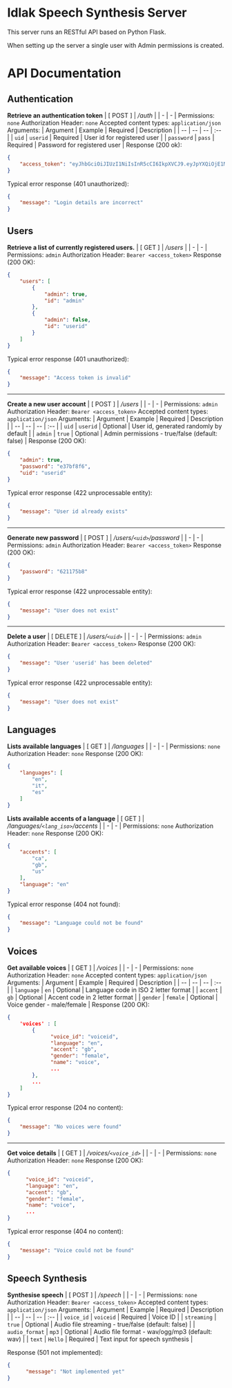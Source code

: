 
# Idlak Speech Synthesis Server

This server runs an RESTful API based on Python Flask.

When setting up the server a single user with Admin permissions is created.



# API Documentation

## Authentication
**Retrieve an authentication token**
| [ POST ] | */auth* |
| - | - |
Permissions: ```none```
Authorization Header: ```none```
Accepted content types: ```application/json```
Arguments:
| Argument | Example | Required  | Description |
| -- | -- | -- | :-- |
| ```uid``` | ```userid``` | Required | User id for registered user |
| ```password``` | ```pass``` | Required | Password for registered user |
Response (200 ok):
```json
{
    "access_token": "eyJhbGciOiJIUzI1NiIsInR5cCI6IkpXVCJ9.eyJpYXQiOjE1MzIxMDEyNDEsIm5iZiI6MTUzMjEwMTI0MSwiZXhwIjoxNTMyMTA0ODQxLCJzdWIiOiJhZG1pbiJ9.gxTh6ubxqb7lqSZnWnQeWCXOS9u6cJ7skMBUbm2gJiI"
}
```
Typical error response (401 unauthorized):
```json
{
    "message": "Login details are incorrect"
}
```
## Users

**Retrieve a list of currently registered users.**
| [ GET ] | */users* |
| - | - |
Permissions: ```admin```
Authorization Header: ```Bearer <access_token>```
Response (200 OK):
```json
{
    "users": [
        {
            "admin": true,
            "id": "admin"
        },
        {
            "admin": false,
            "id": "userid"
        }
    ]
}
```
Typical error response (401 unauthorized):
```json
{
    "message": "Access token is invalid"
}
```
---
**Create a new user account**
| [ POST ] | */users* |
| - | - |
Permissions: ```admin```
Authorization Header: ```Bearer <access_token>```
Accepted content types: ```application/json```
Arguments:
| Argument | Example | Required  | Description |
| -- | -- | -- | :-- |
| ```uid``` | ```userid``` | Optional | User id, generated randomly by default  |
| ```admin``` | ```true``` | Optional | Admin permissions - true/false (default: false) |
Response (200 OK):
```json
{
    "admin": true,
    "password": "e37bf8f6",
    "uid": "userid"
}
```
Typical error response (422 unprocessable entity):
```json
{
    "message": "User id already exists"
}
```
---
**Generate new password**
| [ POST ] | */users/`<uid>`/password* |
| - | - |
Permissions: ```admin```
Authorization Header: ```Bearer <access_token>```
Response (200 OK):
```json
{
    "password": "621175b8"
}
```
Typical error response (422 unprocessable entity):
```json
{
    "message": "User does not exist"
}
```
---
**Delete a user**
| [ DELETE ] | */users/`<uid>`* |
| - | - |
Permissions: ```admin```
Authorization Header: ```Bearer <access_token>```
Response (200 OK):
```json
{
    "message": "User 'userid' has been deleted"
}
```
Typical error response (422 unprocessable entity):
```json
{
    "message": "User does not exist"
}
```
## Languages
**Lists available languages**
| [ GET ] | */languages* |
| - | - |
Permissions: ```none```
Authorization Header: ```none```
Response (200 OK):
```json
{
    "languages": [
        "en",
        "it",
        "es"
    ]
}
```

**Lists available accents of a language**
| [ GET ] | */languages/`<lang_iso>`/accents* |
| - | - |
Permissions: ```none```
Authorization Header: ```none```
Response (200 OK):
```json
{
    "accents": [
        "ca",
        "gb",
        "us"
    ],
    "language": "en"
}
```
Typical error response (404 not found):
```json
{
    "message": "Language could not be found"
}
```
## Voices

**Get available voices**
| [ GET ] | */voices* |
| - | - |
Permissions: ```none```
Authorization Header: ```none```
Accepted content types: ```application/json```
Arguments:
| Argument | Example | Required  | Description |
| -- | -- | -- | :-- |
| ```language``` | ```en``` | Optional | Language code in ISO 2 letter format |
| ```accent``` | ```gb``` | Optional | Accent code in 2 letter format |
| ```gender``` | ```female``` | Optional | Voice gender - male/female  |
Response (200 OK):
```json
{
    'voices' : [
        {
              "voice_id": "voiceid",
              "language": "en",
              "accent": "gb",
              "gender": "female",
              "name": "voice",
              ...
        },
        ...
    ]
}
```
Typical error response (204 no content):
```json
{
    "message": "No voices were found"
}
```
---
**Get voice details**
| [ GET ] | */voices/`<voice_id>`* |
| - | - |
Permissions: ```none```
Authorization Header: ```none```
Response (200 OK):
```json
{
      "voice_id": "voiceid",
      "language": "en",
      "accent": "gb",
      "gender": "female",
      "name": "voice",
      ...
}
```
Typical error response (404 no content):
```json
{
    "message": "Voice could not be found"
}
```

## Speech Synthesis
**Synthesise speech**
| [ POST ] | */speech* |
| - | - |
Permissions: ```none```
Authorization Header: ```Bearer <access_token>```
Accepted content types: ```application/json```
Arguments:
| Argument | Example | Required  | Description |
| -- | -- | -- | :-- |
| ```voice_id``` | ```voiceid``` | Required | Voice ID |
| ```streaming``` | ```true``` | Optional | Audio file streaming - true/false (default: false) |
| ```audio_format``` | ```mp3``` | Optional | Audio file format - wav/ogg/mp3 (default: wav) |
| ```text``` | ```Hello``` | Required | Text input for speech synthesis |

Response (501 not implemented):
```json
{
      "message": "Not implemented yet"
}
```
